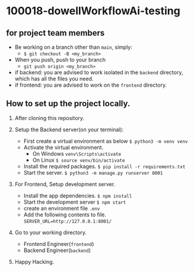 # 100018-dowellWorkflowAi-testing

## for project team members
- Be working on a branch other than `main`, simply:
    - `$ git checkout -B <my_branch>`
- When you push, push to your branch
    - `git push origin <my_branch>`
- if backend: you are advised to work isolated in the `backend` directory, which has all the files you need.
- if frontend: you are advised to work on the `frontend` directory.

## How to set up the project locally.
1. After cloning this repository.
2. Setup the Backend server(on your terminal):
    - First create a virtual environment as below
        `$ python3 -m venv venv`
    - Activate the virtual environment.
        - On Windows
            `venv\Scripts\activate`
        - On Linux
            `$ source venv/bin/activate`
    - Install the required packages.
        `$ pip install -r requirements.txt`
    - Start the server.
        `$ python3 -m manage.py runserver 8001`

3. For Frontend, Setup development server.
    - Install the app dependencies.
        `$ npm install`
    - Start the development server
        `$ npm start`
    - create an environment file
        `.env` 
    - Add the following contents to file.
        `SERVER_URL=http://127.0.0.1:8001/`

4. Go to your working directory.
    - Frontend Engineer(`frontend`)
    - Backend Engineer(`backend`)

5. Happy Hacking.